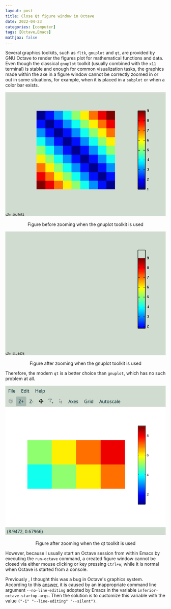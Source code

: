 ```yaml
---
layout: post
title: Close Qt figure window in Octave
date: 2022-04-23
categories: [computer]
tags: [Octave,Emacs]
mathjax: false
---
```


Several graphics toolkits, such as `fltk`, `gnuplot` and `qt`, are provided by GNU Octave to render the figures plot for mathematical functions and data. Even though the classical `gnuplot` toolkit (usually combined with the `x11` terminal) is stable and enough for common visualization tasks, the graphics made within the axe in a figure window cannot be correctly zoomed in or out in some situations, for example, when it is placed in a `subplot` or when a color bar exists.

<p align="center"><img src="/figures/20220423_123655-octave-gnuplot-toolkit-before-zooming.png" alt="Figure before zooming when the gnuplot toolkit is used" /></p>
<p align="center">Figure before zooming when the gnuplot toolkit is used</p>

<p align="center"><img src="/figures/20220423_123655-octave-gnuplot-toolkit-after-zooming.png" alt="Figure after zooming when the gnuplot toolkit is used" /></p>
<p align="center">Figure after zooming when the gnuplot toolkit is used</p>

Therefore, the modern `qt` is a better choice than `gnuplot`, which has no such problem at all.

<p align="center"><img src="/figures/20220423_142704-octave-qt-toolkit-after-zooming.png" alt="Figure after zooming when the qt toolkit is used" /></p>
<p align="center">Figure after zooming when the qt toolkit is used</p>

However, because I usually start an Octave session from within Emacs by executing the `run-octave` command, a created figure window cannot be closed via either mouse clicking or key pressing `Ctrl+w`, while it is normal when Octave is started from a console.

Previously , I thought this was a bug in Octave's graphics system. According to this [answer](https://stackoverflow.com/a/52946855/14842106), it is caused by an inappropriate command line argument `--no-line-editing` adopted by Emacs in the variable `inferior-octave-startup-args`. Then the solution is to customize this variable with the value `("-i" "--line-editing" "--silent")`.
